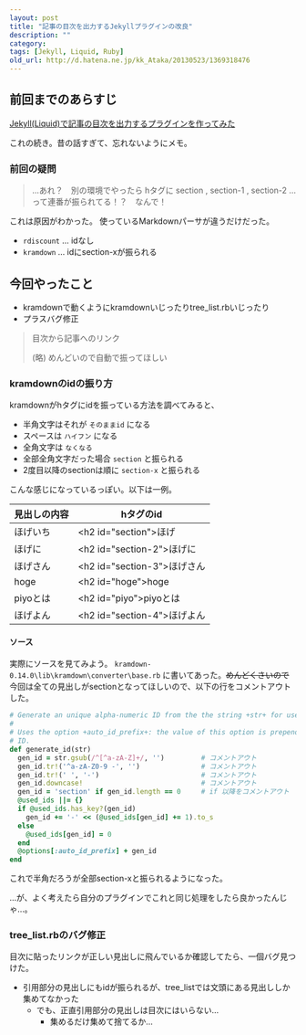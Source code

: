 ```yaml
---
layout: post
title: "記事の目次を出力するJekyllプラグインの改良"
description: ""
category: 
tags: [Jekyll, Liquid, Ruby]
old_url: http://d.hatena.ne.jp/kk_Ataka/20130523/1369318476
---
```


## 前回までのあらすじ

[Jekyll(Liquid)で記事の目次を出力するプラグインを作ってみた](http://gosyujin.github.io/2012/10/10/jekyll-liquid-plugin/)

これの続き。昔の話すぎて、忘れないようにメモ。

### 前回の疑問

> …あれ？　別の環境でやったら hタグに section , section-1 , section-2 … って連番が振られてる！？　なんで！

これは原因がわかった。 使っているMarkdownパーサが違うだけだった。

- `rdiscount` … idなし
- `kramdown` … idにsection-xが振られる

## 今回やったこと

- kramdownで動くようにkramdownいじったりtree_list.rbいじったり
- プラスバグ修正

> 目次から記事へのリンク
>
> (略) めんどいので自動で振ってほしい

### kramdownのidの振り方

kramdownがhタグにidを振っている方法を調べてみると、

- 半角文字はそれが `そのままid` になる
- スペースは `ハイフン` になる
- 全角文字は `なくなる`
- 全部全角文字だった場合 `section` と振られる
- 2度目以降のsectionは順に `section-x` と振られる

こんな感じになっているっぽい。以下は一例。

見出しの内容 |hタグのid
-------------|---------
ほげいち     |\<h2 id="section">ほげ
ほげに     |\<h2 id="section-2">ほげに
ほげさん     |\<h2 id="section-3">ほげさん
hoge     |\<h2 id="hoge">hoge
piyoとは     |\<h2 id="piyo">piyoとは
ほげよん     |\<h2 id="section-4">ほげよん

#### ソース

実際にソースを見てみよう。 `kramdown-0.14.0\lib\kramdown\converter\base.rb` に書いてあった。<del>めんどくさいので</del> 今回は全ての見出しがsectionとなってほしいので、以下の行をコメントアウトした。

```ruby
# Generate an unique alpha-numeric ID from the the string +str+ for use as a header ID.
#
# Uses the option +auto_id_prefix+: the value of this option is prepended to every generated
# ID.
def generate_id(str)
  gen_id = str.gsub(/^[^a-zA-Z]+/, '')         # コメントアウト
  gen_id.tr!('^a-zA-Z0-9 -', '')               # コメントアウト
  gen_id.tr!(' ', '-')                         # コメントアウト
  gen_id.downcase!                             # コメントアウト
  gen_id = 'section' if gen_id.length == 0     # if 以降をコメントアウト
  @used_ids ||= {}
  if @used_ids.has_key?(gen_id)
    gen_id += '-' << (@used_ids[gen_id] += 1).to_s
  else
    @used_ids[gen_id] = 0
  end
  @options[:auto_id_prefix] + gen_id
end
```

これで半角だろうが全部section-xと振られるようになった。

…が、よく考えたら自分のプラグインでこれと同じ処理をしたら良かったんじゃ…。

### tree_list.rbのバグ修正

目次に貼ったリンクが正しい見出しに飛んでいるか確認してたら、一個バグ見つけた。

- 引用部分の見出しにもidが振られるが、tree_listでは文頭にある見出ししか集めてなかった
  - でも、正直引用部分の見出しは目次にはいらない…
    - 集めるだけ集めて捨てるか… 
